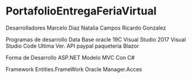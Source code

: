 # PortafolioEntregaFeriaVirtual

Desarrolladores 
Marcelo Diaz 
Natalia Campos
Ricardo Gonzalez

Programas de desarrollo
Data Base oracle 19C
Visual Studio 2017
Visual Studio Code Ultima Ver.
API paypal
paqueteria Blazor

Forma de Desarrollo
ASP.NET Modelo MVC Con C#

Framework
Entities.FrameWork
Oracle Manager.Acces


